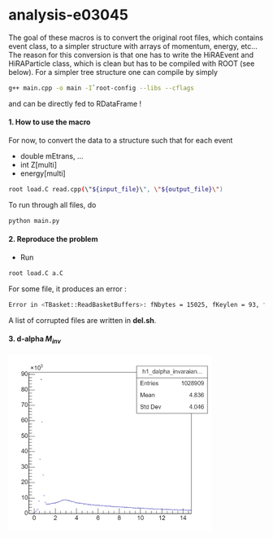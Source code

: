 # analysis-e03045

The goal of these macros is to convert the original root files, which contains event class, to a simpler structure with arrays of momentum, energy, etc... The reason for this conversion is that one has to write the HiRAEvent and HiRAParticle class, which is clean but has to be compiled with ROOT (see below). For a simpler tree structure one can compile by simply
```bash
g++ main.cpp -o main -I`root-config --libs --cflags
```
and can be directly fed to RDataFrame !

#### 1. How to use the macro
For now, to convert the data to a structure such that for each event
- double mEtrans, ...
- int Z[multi]
- energy[multi]

```bash
root load.C read.cpp(\"${input_file}\", \"${output_file}\")
```

To run through all files, do 
```bash
python main.py
```

#### 2. Reproduce the problem
- Run
```bash
root load.C a.C
```
For some file, it produces an error :
```bash
Error in <TBasket::ReadBasketBuffers>: fNbytes = 15025, fKeylen = 93, fObjlen = 22184, noutot = 0, nout=0, nin=14932, nbuf=22184
```


A list of corrupted files are written in **del.sh**.


#### 3. d-alpha $M_{inv}$
<img width=400 src="../analysis/d-alpha.png" />
